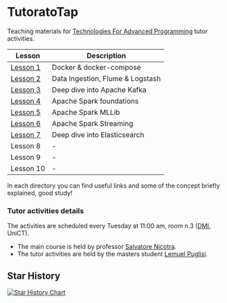 # TutoratoTap
Teaching materials for [Technologies For Advanced Programming](http://syllabus.unict.it/insegnamento.php?id=10809) tutor activities. 

| Lesson                                                       | Description                      |
| ------------------------------------------------------------ | -------------------------------- |
| [Lesson 1](https://github.com/LemuelPuglisi/TutoratoTap/tree/main/Lesson_n1) | Docker & docker-compose          |
| [Lesson 2](https://github.com/LemuelPuglisi/TutoratoTap/tree/main/Lesson_n2) | Data Ingestion, Flume & Logstash |
| [Lesson 3](https://github.com/LemuelPuglisi/TutoratoTap/tree/main/Lesson_n3) | Deep dive into Apache Kafka      |
| [Lesson 4](https://github.com/LemuelPuglisi/TutoratoTap/tree/main/Lesson_n4) | Apache Spark foundations         |
| [Lesson 5](https://github.com/LemuelPuglisi/TutoratoTap/tree/main/Lesson_n5) | Apache Spark MLLib               |
| [Lesson 6](https://github.com/LemuelPuglisi/TutoratoTap/tree/main/Lesson_n6) | Apache Spark Streaming               |
| [Lesson 7](https://github.com/LemuelPuglisi/TutoratoTap/tree/main/Lesson_n7) | Deep dive into Elasticsearch |
| Lesson 8                                                     | -                                |
| Lesson 9                                                     | -                                |
| Lesson 10                                                    | -                                |

In each directory you can find useful links and some of the concept briefly explained, good study!

### Tutor activities details

The activities are scheduled every Tuesday at 11:00 am, room n.3 ([DMI](http://web.dmi.unict.it/), UniCT). 

* The main course is held by professor [Salvatore Nicotra](http://web.dmi.unict.it/corsi/l-31/docenti/salvatore.nicotra?eng).  
* The tutor activities are held by the masters student [Lemuel Puglisi](https://github.com/LemuelPuglisi).


## Star History

[![Star History Chart](https://api.star-history.com/svg?repos=lemuelpuglisi/TutoratoTap&type=Date)](https://star-history.com/#lemuelpuglisi/TutoratoTap&Date)
